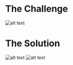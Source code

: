 <h1>The Challenge</h1>

![alt text](https://github.com/itismuzak/picoCTF-2022-writeups/blob/main/unpackme/FTyNUc8WYAIrIJ7.jpg)
<h1>The Solution</h1>

![alt text](https://github.com/itismuzak/picoCTF-2022-writeups/blob/main/unpackme/FTyNVHgXEAUpDXd.jpg)
![alt text](https://github.com/itismuzak/picoCTF-2022-writeups/blob/main/unpackme/FTyNVmKXsAEhYX3.jpg)
